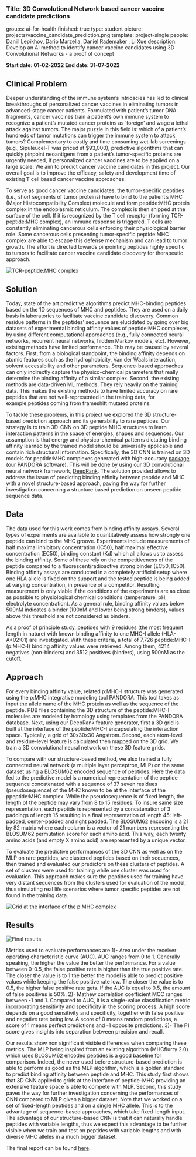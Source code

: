 ###  Title: 3D Convolutional Network based cancer vaccine candidate predictions
groups: ai-for-health 
finished: true 
type: student 
picture: projects/vaccine_candidate_prediction.png 
template: project-single 
people: Daniil Lepikhov, Dario Marzella, Daniel Rademaker , Li Xue 
description: Develop an AI method to identify cancer vaccine candidates using 3D Convolutional Networks  - a proof of concept
 
**Start date: 01-02-2022** 
**End date: 31-07-2022**
 
## Clinical Problem

Deeper understanding of the immune system’s intricacies has led to clinical breakthroughs of personalized cancer vaccines in eliminating tumors in advanced-stage
cancer patients. Formulated with patient’s tumor DNA fragments, cancer vaccines train a patient’s own immune system to recognize a patient’s mutated cancer
proteins as ‘foreign’ and wage a lethal attack against tumors. The major puzzle in this field is: which of a patient’s hundreds of tumor mutations can trigger the immune system to attack tumors? Complementary to costly and time consuming wet-lab screenings (e.g., Sipuleucel-T was priced at $93,000), predictive algorithms that can quickly pinpoint neoantigens from a patient’s tumor-specific proteins are urgently needed, if personalized cancer vaccines are to be applied on a large scale. We aim to predict cancer vaccine candidates in this project. Our overall goal is to improve the efficacy, safety and development time of existing T cell based cancer vaccine approaches.

To serve as good cancer vaccine candidates, the tumor-specific peptides (i.e., short segments of tumor proteins) have to bind to the patient’s MHC (Major Histocompatibility Complex) molecule and form peptide:MHC protein complex in the endoplasmic reticulum. The complex is then shipped at the surface of the cell. If it is recognized by the T cell receptor (forming TCR-peptide:MHC complex), an immune response is triggered. T cells are constantly eliminating cancerous cells enforcing their physiological barrier role. Some cancerous cells presenting tumor-specific peptide:MHC complex are able to escape this defense mechanism and can lead to tumor growth. The effort is directed towards pinpointing peptides highly specific to tumors to facilitate cancer vaccine candidate discovery for therapeutic approach.

![TCR-peptide:MHC complex]({{IMGURL}}/images/projects/TCR-MHC.png)

## Solution

Today, state of the art predictive algorithms predict MHC-binding peptides based on the 1D sequences of MHC and peptides. They are used on a daily basis in laboratories to facilitate vaccine candidate discovery. Common residue patterns in the peptides’ sequence are elucidated by going over big datasets of experimental binding affinity values of peptide:MHC complexes, by using different computational approaches (e.g., fully connected neural networks, recurrent neural networks, hidden Markov models, etc). However, existing methods have limited performance. This may be caused by several factors. First, from a biological standpoint, the binding affinity depends on atomic features such as the hydrophobicity, Van der Waals interaction, solvent accessibility and other parameters. Sequence-based approaches can only indirectly capture the physico-chemical parameters that really determine the binding affinity of a similar complex. Second, the existing methods are data-driven ML methods. They rely heavily on the training data. This makes the existing methods to have limited accuracy on rare peptides that are not well-represented in the training data, for example,peptides coming from frameshift mutated proteins.

To tackle these problems, in this project we explored the 3D structure-based prediction approach and its generability to rare peptides. Our strategy is to train 3D-CNN on 3D peptide:MHC structures to learn interaction patterns in the space of energies, shapes and sequences. Our assumption is that energy and physico-chemical patterns dictating binding affinity learned by the trained model should be universally applicable and contain rich structural information. Specifically, the 3D CNN is trained on 3D models for peptide:MHC complexes generated with high-accuracy [package](https://www.frontiersin.org/articles/10.3389/fimmu.2022.878762/full) (our PANDORA software). This will be done by using our 3D convolutional neural network framework, [DeepRank](https://www.nature.com/articles/s41467-021-27396-0). The solution provided allows to address the issue of predicting binding affinity between peptide and MHC with a novel structure-based approach, paving the way for further investigation concerning a structure based prediction on unseen peptide sequence data.

## Data

The data used for this work comes from binding affinity assays. Several types of
experiments are available to quantitatively assess how strongly one peptide can bind to
the MHC groove. Experiments include measurements of half maximal inhibitory
concentration (IC50), half maximal effective concentration (EC50), binding constant (Kd)
which all allows us to assess the binding affinity. Some of these rely on the competitiveness of the peptide compared to a fluorescent/radioactive strong binder (EC50, IC50). Binding affinity assays are conducted in a completely artificial setup where one HLA allele is fixed on the support and the tested peptide is being added at varying concentration, in presence of a competitor. Resulting measurement is only viable if the conditions of the experiments are as close as possible to physiological chemical conditions (temperature, pH, electrolyte concentration). As a general rule, binding affinity values below 500nM indicates a binder (100nM and lower
being strong binders), values above this threshold are not considered as binders.

As a proof of principle study, peptides with 9 residues (the most frequent length in nature) with known binding affinity to one MHC-I allele (HLA-A*02:01) are investigated. With these criteria, a total of 7,726 peptide:MHC-I (p:MHC-I) binding affinity values were retrieved. Among them, 4214 negatives (non-binders) and 3512 positives (binders), using 500nM as the cutoff. 

## Approach
For every binding affinity value, related p:MHC-I structure was generated using the p:MHC integrative modeling tool PANDORA. This tool takes as input the allele name of the MHC protein as well as the sequence of the peptide. PDB files containing the 3D structure of the peptide:MHC-I molecules are modeled by homology using templates from the PANDORA database. Next, using our DeepRank feature generator, first a 3D grid is built at the interface of the peptide:MHC-I encapsulating the interaction space. Typically, a grid of 30x30x30 Angstrom. Second, each atom-level and residue-level feature is calculated then mapped on the 3D grid. We train a 3D convolutional neural network on these 3D feature grids. 

To compare with our structure-based method, we also trained a fully connected neural network (a multiple layer perceptron, MLP) on the same dataset using a BLOSUM62 encoded sequence of peptides. Here the data fed to the predictive model is a numerical representation of the peptide sequence concatenated with a sequence of 37 seven residues (pseudosequence) of the MHC known to be at the interface of the ppeptide:MHC complex. While the pseudosequence is of fixed length, the length of the peptide may vary from 8 to 15 residues. To insure same size representation, each peptide is represented by a concatenation of 3 paddings of length 15 resulting in a final representation of length 45: left-padded, center-padded and right padded. The BLOSUM62 encoding is a 21 by 82 matrix where each column is a vector of 21 numbers representing the BLOSUM62 permutation score for each amino acid. This way, each twenty amino acids (and empty X amino acid) are represented by a unique vector.

To evaluate the predictive performances of the 3D CNN as well as on the MLP on rare peptides, we clustered peptides based on their sequences, then trained and evaluated our predictors on these clusters of peptides. A set of clusters were used for training while one cluster was used for evaluation. This approach makes sure the peptides used for training have very distant sequences from the clusters used for evaluation of the model, thus simulating real life scenarios where tumor specific peptides are not found in the training data.
 
![Grid at the interface of the p:MHC complex]({{IMGURL}}/images/projects/pMHC_grid.png)
 
## Results
![Final results]({{IMGURL}}/images/projects/3dVacFinalResult.png)
 
Metrics used to evaluate performances are 1)- Area under the receiver operating characteristic curve (AUC). AUC ranges from 0 to 1. Generally speaking, the higher the value the better the performance. For a value between 0-0.5, the false positive rate is higher than the true positive rate. The closer the value is to 1 the better the model is able to predict positive values while keeping the false positive rate low. The closer the value is to 0.5, the higher false positive rate gets. If the AUC is equal to 0.5, the amount of false positives is 50%. 2)- Mathew correlation coefficient MCC ranges between -1 and 1. Compared to AUC, it is a single-value classification metric incorporating sensitivity and specificity in the scoring process. A high score depends on a good sensitivity and specificity, together with false positive and negative rate being low. A score of 0 means random predictions, a score of 1 means perfect predictions and -1 opposite predictions. 3)- The F1 score gives insights into separation between precision and recall.
 
Our results show non significant visible differences when comparing these metrics. The MLP being inspired from an existing algorithm (MHCflurry 2.0) which uses BLOSUM62 encoded peptides is a good baseline for comparison. Indeed, the never used before structure-based prediction is able to perform as good as the MLP algorithm, which is a golden standard to predict binding affinity between peptide and MHC. This study first shows that 3D CNN applied to grids at the interface of peptide-MHC providing an extensive feature space is able to compete with MLP. Second, this study paves the way for further investigation concerning the performances of CNN compared to MLP given a bigger dataset. Note that we worked on a set of fixed-length peptides and on a single MHC allele. This is to the advantage of sequence-based approaches, which take fixed-length input. The advantage of our structure-based CNN is that it can naturally handle peptides with variable lengths, thus we expect this advantage to be further visible when we train and test on peptides with variable lengths and with diverse MHC alleles in a much bigger dataset.

The final report can be found [here](https://drive.google.com/file/d/1Smiwr3NI03ZSLLiajWEZbPLlcoB63yjk/view?usp=sharing).
